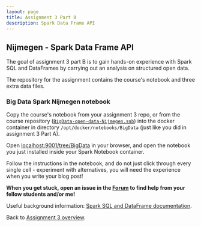 ```yaml
---
layout: page
title: Assignment 3 Part B
description: Spark Data Frame API
---
```


## Nijmegen - Spark Data Frame API

The goal of assignment 3 part B is to gain hands-on experience with Spark SQL and DataFrames
by carrying out an analysis on structured open data.

The repository for the assignment contains the course's notebook and three extra data files.


### Big Data Spark Nijmegen notebook

Copy the course's notebook from your assignment 3 repo, or from the course repository
([`BigData-open-data-Nijmegen.snb`](https://raw.githubusercontent.com/rubigdata/course/gh-pages/assignments/BigData-open-data-Nijmegen.snb))
into the docker container in directory `/opt/docker/notebooks/BigData`
(just like you did in assignment 3 Part A).

Open [localhost:9001/tree/BigData](http://localhost:9001/tree/BigData) in your browser, 
and open the notebook you just installed inside your Spark Notebook container.

Follow the instructions in the notebook, and do not just click through every single cell - experiment with
alternatives, you will need the experience when you write your blog post!

**When you get stuck, open an issue in the
[Forum](https://github.com/rubigdata/forum-2017)
to find help from your fellow students and/or me!**

Useful background information:
[Spark SQL and DataFrame documentation](http://spark.apache.org/docs/latest/sql-programming-guide.html).


Back to [Assignment 3 overview](A3-spark.html).
